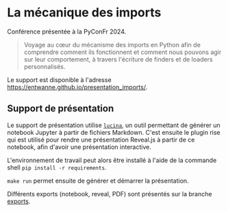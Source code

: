 # La mécanique des imports

Conférence présentée à la PyConFr 2024.

> Voyage au cœur du mécanisme des imports en Python afin de comprendre comment ils fonctionnent et comment nous pouvons agir sur leur comportement, à travers l'écriture de finders et de loaders personnalisés.

Le support est disponible à l'adresse <https://entwanne.github.io/presentation_imports/>.

## Support de présentation

Le support de présentation utilise [`lucina`](https://pypi.org/project/lucina/), un outil permettant de générer un notebook Jupyter à partir de fichiers Markdown.
C'est ensuite le plugin rise qui est utilisé pour rendre une présentation Reveal.js à partir de ce notebook, afin d'avoir une présentation interactive.

L'environnement de travail peut alors être installé à l'aide de la commande shell `pip install -r requirements`.

`make run` permet ensuite de générer et démarrer la présentation.

Différents exports (notebook, reveal, PDF) sont présentés sur la branche [exports](https://github.com/entwanne/presentation_imports/tree/exports).
